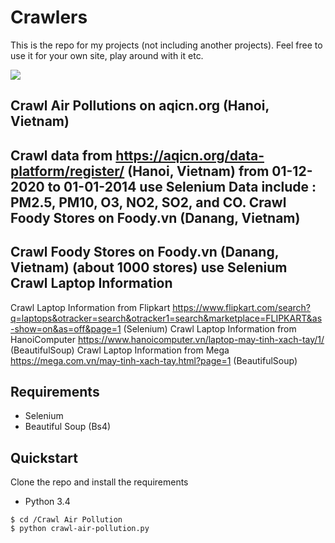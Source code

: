 
# Crawlers

This is the repo for my projects (not including another projects). Feel free to use it for your own site, play around with it etc.

![](https://img.shields.io/badge/Python-3.4-green)

Crawl Air Pollutions on aqicn.org (Hanoi, Vietnam)
-------------
Crawl data from https://aqicn.org/data-platform/register/ (Hanoi, Vietnam) from 01-12-2020 to 01-01-2014 use Selenium
Data include : PM2.5, PM10, O3, NO2, SO2, and CO.
Crawl Foody Stores on Foody.vn (Danang, Vietnam)
-------------
Crawl Foody Stores on Foody.vn (Danang, Vietnam) (about 1000 stores) use Selenium
Crawl Laptop Information
-------------
Crawl Laptop Information from Flipkart https://www.flipkart.com/search?q=laptops&otracker=search&otracker1=search&marketplace=FLIPKART&as-show=on&as=off&page=1 (Selenium)
Crawl Laptop Information from HanoiComputer https://www.hanoicomputer.vn/laptop-may-tinh-xach-tay/1/ (BeautifulSoup)
Crawl Laptop Information from Mega https://mega.com.vn/may-tinh-xach-tay.html?page=1 (BeautifulSoup)

Requirements
-------------
+ Selenium
+ Beautiful Soup (Bs4)

Quickstart
-------------
Clone the repo and install the requirements
+ Python 3.4

```
$ cd /Crawl Air Pollution
$ python crawl-air-pollution.py
```

